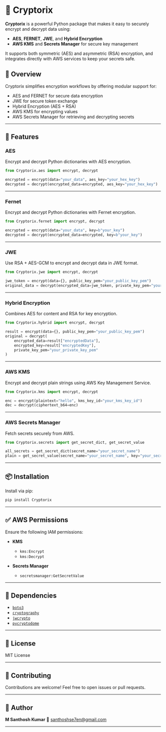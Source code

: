 # 🔐 Cryptorix

**Cryptorix** is a powerful Python package that makes it easy to securely encrypt and decrypt data
using:

* **AES**, **FERNET**, **JWE**, and **Hybrid Encryption**
* **AWS KMS** and **Secrets Manager** for secure key management

It supports both symmetric (AES) and asymmetric (RSA) encryption, and integrates directly with AWS
services to keep your secrets safe.

## 🧩 Overview

Cryptorix simplifies encryption workflows by offering modular support for:

* AES and FERNET for secure data encryption
* JWE for secure token exchange
* Hybrid Encryption (AES + RSA)
* AWS KMS for encrypting values
* AWS Secrets Manager for retrieving and decrypting secrets

---

## 🚀 Features

### AES

Encrypt and decrypt Python dictionaries with AES encryption.

```python
from Cryptorix.aes import encrypt, decrypt

encrypted = encrypt(data="your_data", aes_key="your_hex_key")
decrypted = decrypt(encrypted_data=encrypted, aes_key="your_hex_key")
```

---

### Fernet

Encrypt and decrypt Python dictionaries with Fernet encryption.

```python
from Cryptorix.fernet import encrypt, decrypt

encrypted = encrypt(data="your_data", key=b"your_key")
decrypted = decrypt(encrypted_data=encrypted, key=b"your_key")
```

---

### JWE

Use RSA + AES-GCM to encrypt and decrypt data in JWE format.

```python
from Cryptorix.jwe import encrypt, decrypt

jwe_token = encrypt(data={}, public_key_pem="your_public_key_pem")
original_data = decrypt(encrypted_data=jwe_token, private_key_pem="your_private_key_pem")
```

---

### Hybrid Encryption

Combines AES for content and RSA for key encryption.

```python
from Cryptorix.hybrid import encrypt, decrypt

result = encrypt(data={}, public_key_pem="your_public_key_pem")
original = decrypt(
    encrypted_data=result["encryptedData"],
    encrypted_key=result["encryptedKey"],
    private_key_pem="your_private_key_pem"
)
```

---

### AWS KMS

Encrypt and decrypt plain strings using AWS Key Management Service.

```python
from Cryptorix.kms import encrypt, decrypt

enc = encrypt(plaintext="hello", kms_key_id="your_kms_key_id")
dec = decrypt(ciphertext_b64=enc)
```

---

### AWS Secrets Manager

Fetch secrets securely from AWS.

```python
from Cryptorix.secrets import get_secret_dict, get_secret_value

all_secrets = get_secret_dict(secret_name="your_secret_name")
plain = get_secret_value(secret_name="your_secret_name", key="your_secret_key")
```

---

## 📦 Installation

Install via pip:

```bash
pip install Cryptorix
```

---

## ✅ AWS Permissions

Ensure the following IAM permissions:

* **KMS**

    * `kms:Encrypt`
    * `kms:Decrypt`
* **Secrets Manager**

    * `secretsmanager:GetSecretValue`

---

## 🧰 Dependencies

* [`boto3`](https://pypi.org/project/boto3/)
* [`cryptography`](https://pypi.org/project/cryptography/)
* [`jwcrypto`](https://pypi.org/project/jwcrypto/)
* [`pycryptodome`](https://pypi.org/project/pycryptodome/)

---

## 📄 License

MIT License

---

## 🤝 Contributing

Contributions are welcome! Feel free to open issues or pull requests.

---

## 👤 Author

**M Santhosh Kumar**
📧 [santhoshse7en@gmail.com](mailto:santhoshse7en@gmail.com)

---